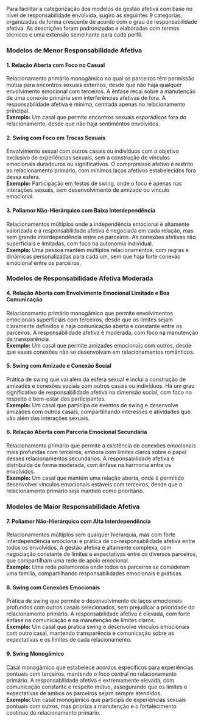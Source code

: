 Para facilitar a categorização dos modelos de gestão afetiva com base no nível de responsabilidade envolvida, sugiro as seguintes 9 categorias, organizadas de forma crescente de acordo com o grau de responsabilidade afetiva. As descrições foram padronizadas e elaboradas com termos técnicos e uma extensão semelhante para cada perfil.

### Modelos de Menor Responsabilidade Afetiva

#### 1. **Relação Aberta com Foco no Casual**
Relacionamento primário monogâmico no qual os parceiros têm permissão mútua para encontros sexuais externos, desde que não haja qualquer envolvimento emocional com terceiros. A ênfase recai sobre a manutenção de uma conexão primária sem interferências afetivas de fora. A responsabilidade afetiva é mínima, centrada apenas no relacionamento principal.  
**Exemplo:** Um casal que permite encontros sexuais esporádicos fora do relacionamento, desde que não haja sentimentos envolvidos.

#### 2. **Swing com Foco em Trocas Sexuais**
Envolvimento sexual com outros casais ou indivíduos com o objetivo exclusivo de experiências sexuais, sem a construção de vínculos emocionais duradouros ou significativos. O compromisso afetivo é restrito ao relacionamento primário, com mínimos laços afetivos estabelecidos fora dessa esfera.  
**Exemplo:** Participação em festas de swing, onde o foco é apenas nas interações sexuais, sem desenvolvimento de amizade ou vínculo emocional.

#### 3. **Poliamor Não-Hierárquico com Baixa Interdependência**
Relacionamentos múltiplos onde a independência emocional é altamente valorizada e a responsabilidade afetiva é negociada em cada relação, mas sem grande interdependência entre os parceiros. As conexões afetivas são superficiais e limitadas, com foco na autonomia individual.  
**Exemplo:** Uma pessoa mantém múltiplos relacionamentos, com regras e dinâmicas personalizadas para cada um, sem que haja forte conexão emocional entre os parceiros.

### Modelos de Responsabilidade Afetiva Moderada

#### 4. **Relação Aberta com Envolvimento Emocional Limitado e Boa Comunicação**
Relacionamento primário monogâmico que permite envolvimentos emocionais superficiais com terceiros, desde que os limites sejam claramente definidos e haja comunicação aberta e constante entre os parceiros. A responsabilidade afetiva é moderada, com foco na manutenção da transparência.  
**Exemplo:** Um casal que permite amizades emocionais com outros, desde que essas conexões não se desenvolvam em relacionamentos românticos.

#### 5. **Swing com Amizade e Conexão Social**
Prática de swing que vai além da esfera sexual e inclui a construção de amizades e conexões sociais com outros casais ou indivíduos. Há um grau significativo de responsabilidade afetiva na dimensão social, com foco no respeito e bem-estar dos participantes.  
**Exemplo:** Um casal que participa de eventos de swing e desenvolve amizades com outros casais, compartilhando interesses e atividades que vão além das interações sexuais.

#### 6. **Relação Aberta com Parceria Emocional Secundária**
Relacionamento primário que permite a existência de conexões emocionais mais profundas com terceiros, embora com limites claros sobre o papel desses relacionamentos secundários. A responsabilidade afetiva é distribuída de forma moderada, com ênfase na harmonia entre os envolvidos.  
**Exemplo:** Um casal que mantém uma relação aberta, onde é permitido desenvolver vínculos emocionais estáveis com terceiros, desde que o relacionamento primário seja mantido como prioritário.

### Modelos de Maior Responsabilidade Afetiva

#### 7. **Poliamor Não-Hierárquico com Alta Interdependência**
Relacionamentos múltiplos sem qualquer hierarquia, mas com forte interdependência emocional e prática de co-responsabilidade afetiva entre todos os envolvidos. A gestão afetiva é altamente complexa, com negociação constante de limites e expectativas entre os diversos parceiros, que compartilham uma rede de apoio emocional.  
**Exemplo:** Uma rede poliamorosa onde todos os parceiros se consideram uma família, compartilhando responsabilidades emocionais e práticas.

#### 8. **Swing com Conexões Emocionais**
Prática de swing que permite o desenvolvimento de laços emocionais profundos com outros casais selecionados, sem prejudicar a prioridade do relacionamento primário. A responsabilidade afetiva é elevada, com forte ênfase na comunicação e na manutenção de limites claros.  
**Exemplo:** Um casal que pratica swing e desenvolve vínculos emocionais com outro casal, mantendo transparência e comunicação sobre as expectativas e os limites de cada relacionamento.

#### 9. **Swing Monogâmico**
Casal monogâmico que estabelece acordos específicos para experiências pontuais com terceiros, mantendo o foco central no relacionamento primário. A responsabilidade afetiva é extremamente elevada, com comunicação constante e respeito mútuo, assegurando que os limites e expectativas de ambos os parceiros sejam sempre atendidos.  
**Exemplo:** Um casal monogâmico que participa de experiências sexuais pontuais com outros, mas prioriza a manutenção e o fortalecimento contínuo do relacionamento primário.
